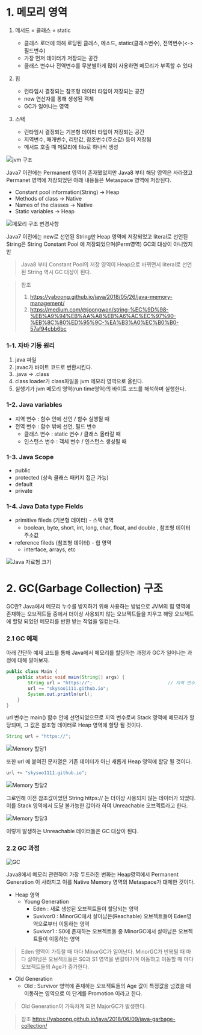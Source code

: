 # 1. 메모리 영역

1. 메서드 = 클래스 = static

   - 클래스 로더에 의해 로딩된 클래스, 메소드, static(클래스변수), 전역변수(<->필드변수)
   - 가장 먼저 데이터가 저장되는 공간
   - 클래스 변수나 전역변수를 무분별하게 많이 사용하면 메모리가 부족할 수 있다

2. 힙

   - 런타임시 결정되는 참조형 데이터 타입이 저장되는 공간
   - new 연산자를 통해 생성된 객체
   - GC가 일어나는 영역

3. 스택
   - 런타임시 결정되는 기본형 데이터 타입이 저장되는 공간
   - 지역변수, 매개변수, 리턴값, 참조변수(주소값) 등이 저장됨
   - 메서드 호출 때 메모리에 filo로 하나씩 생성

![jvm 구조](../99.Img/JVMStructureJava8.png)

Java7 이전에는 Permanent 영역이 존재했었지만 Java8 부터 해당 영역은 사라졌고 Permanet 영역에 저장되었던 아래 내용들은 Metaspace 영역에 저장된다.

- Constant pool information(String) -> Heap
- Methods of class -> Native
- Names of the classes -> Native
- Static variables -> Heap

![메모리 구조 변경사항](../99.Img/JVMJava8.png)

Java7 이전에는 new로 선언된 String만 Heap 영역에 저장되었고 literal로 선언된 String은 String Constant Pool 에 저장되었으며(Perm영역) GC의 대상이 아니었지만

> Java8 부터 Constant Pool의 저장 영역이 Heap으로 바뀌면서 literal로 선언된 String 역시 GC 대상이 된다.

> 참조
>
> 1. <https://yaboong.github.io/java/2018/05/26/java-memory-management/>
> 2. https://medium.com/@joongwon/string-%EC%9D%98-%EB%A9%94%EB%AA%A8%EB%A6%AC%EC%97%90-%EB%8C%80%ED%95%9C-%EA%B3%A0%EC%B0%B0-57af94cbb6bc

### 1-1. 자바 기동 원리

1. java 파일
2. javac가 바이트 코드로 변환시킨다.
3. .java -> .class
4. class loader가 class파일을 jvm 메모리 영역으로 올린다.
5. 실행기가 jvm 메모리 영역(run time영역)의 바이트 코드를 해석하며 실행한다.

### 1-2. Java variables

- 지역 변수 : 함수 안에 선언 / 함수 실행될 때
- 전역 변수 : 함수 밖에 선언, 필드 변수
  - 클래스 변수 : static 변수 / 클래스 올라갈 때
  - 인스턴스 변수 : 객체 변수 / 인스턴스 생성될 때

### 1-3. Java Scope

- public
- protected (상속 클래스 패키지 접근 가능)
- default
- private

### 1-4. Java Data type Fields

- primitive fileds (기본형 데이터) - 스택 영역
  - boolean, byte, short, int, long, char, float, and double , 참조형 데이터 주소값
- reference fileds (참조형 데이터) - 힙 영역
  - interface, arrays, etc

![Java 자료형 크기](../99.Img/JavaDataTypesize.png)

# 2. GC(Garbage Collection) 구조

GC란? Java에서 메모리 누수를 방지하기 위해 사용하는 방법으로 JVM의 힙 영역에 존재하는 오브젝트들 중에서 더이상 사용되지 않는 오브젝트들을 지우고 해당 오브젝트에 할당 되었던 메모리를 반환 받는 작업을 일컫는다.

### 2.1 GC 예제

아래 간단하 예제 코드를 통해 Java에서 메모리를 할당하는 과정과 GC가 일어나는 과정에 대해 알아보자.

```java
public class Main {
	public static void main(String[] args) {
		String url = "https://";							// 지역 변수, 참조형 데이터
		url += "skysoo1111.github.io";
		System.out.println(url);
	}
}
```

url 변수는 main() 함수 안에 선언되었으므로 지역 변수로써 Stack 영역에 메모리가 할당되며, 그 값은 참조형 데이터로 Heap 영역에 할당 될 것이다.

```java
String url = "https://";
```

![Memory 할당1](../99.Img/MemoryAllocation1.png)

또한 url 에 붙여진 문자열은 기존 데이터가 아닌 새롭게 Heap 영역에 할당 될 것이다.

```java
url += "skysoo1111.github.io";
```

![Memory 할당2](../99.Img/MemoryAllocation2.png)

그로인해 이전 참조값이었던 String https:// 는 더이상 사용되지 않는 데이터가 되었다. 이를 Stack 영역에서 도달 불가능한 값이라 하여 Unreachable 오브젝트라고 한다.

![Memory 할당3](../99.Img/MemoryAllocation3.png)

이렇게 발생하는 Unreachable 데이터들은 GC 대상이 된다.

### 2.2 GC 과정

![GC](../99.Img/GCSpaceJava8.png)

Java8에서 메모리 관련하여 가장 두드러진 변화는 Heap영역에서 Permanent Generation 이 사라지고 이를 Native Memory 영역의 Metaspace가 대체한 것이다.

- Heap 영역
  - Young Generation
    - Eden : 새로 생성된 오브젝트들이 할당되는 영역
    - Suvivor0 : MinorGC에서 살아남은(Reachable) 오브젝트들이 Eden영역으로부터 이동하는 영역
    - Suvivor1 : S0에 존재하는 오브젝트들 중 MinorGC에서 살아남은 오브젝트들이 이동하는 영역

> Eden 영역이 가득찰 때 마다 MinorGC가 일어난다. MinorGC가 반복될 때 마다 살아남은 오브젝트들은 S0과 S1 영역을 번갈아가며 이동하고 이동할 때 마다 오브젝트들의 Age가 증가한다.

- Old Generation
  - Old : Survivor 영역에 존재하는 오브젝트들의 Age 값이 특정값을 넘겼을 때 이동하는 영역으로 이 단계를 Promotion 이라고 한다.

> Old Generation이 가득차게 되면 MajorGC가 발생한다.

> 참조 <https://yaboong.github.io/java/2018/06/09/java-garbage-collection/>
